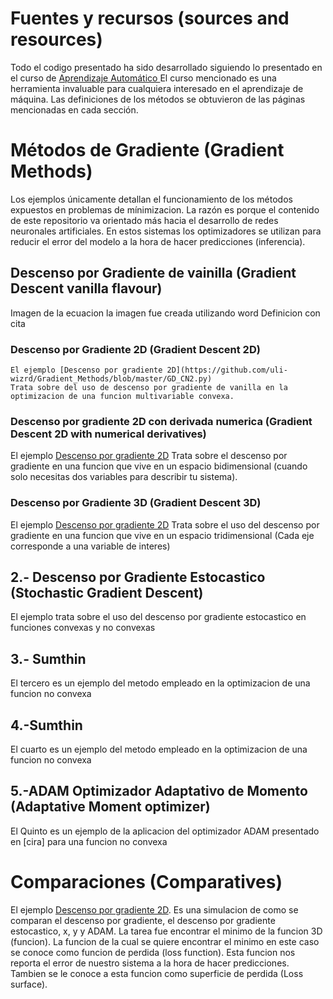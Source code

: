 # Fuentes y recursos (sources and resources)

Todo el codigo presentado ha sido desarrollado siguiendo lo presentado en el curso de <a href="http://personal.cimat.mx:8181/~mrivera/cursos/temas_aprendizaje.html" target="_blank"> Aprendizaje Automático <a>
El curso mencionado es una herramienta invaluable para cualquiera interesado en el aprendizaje de máquina.
Las definiciones de los métodos se obtuvieron de las páginas mencionadas en cada sección.


# **Métodos de Gradiente (Gradient Methods)**

Los ejemplos únicamente detallan el funcionamiento de los métodos expuestos en problemas de mínimizacion.
La razón es porque el contenido de este repositorio va orientado más hacia el desarrollo de redes neuronales artificiales.
En estos sistemas los optimizadores se utilizan para reducir el error del modelo a la hora de hacer predicciones (inferencia).

## Descenso por Gradiente de vainilla (Gradient Descent vanilla flavour)
  Imagen de la ecuacion la imagen fue creada utilizando word
  Definicion con cita

### Descenso por Gradiente 2D (Gradient Descent 2D)
    El ejemplo [Descenso por gradiente 2D](https://github.com/uli-wizrd/Gradient_Methods/blob/master/GD_CN2.py) 
    Trata sobre del uso de descenso por gradiente de vanilla en la optimizacion de una funcion multivariable convexa.

### Descenso por gradiente 2D con derivada numerica (Gradient Descent 2D with numerical derivatives)

El ejemplo [Descenso por gradiente 2D](https://github.com/uli-wizrd/Gradient_Methods/blob/master/GD_CN2.py) 
Trata sobre el descenso por gradiente en una funcion que vive en un espacio bidimensional (cuando solo necesitas dos variables para describir tu sistema).

### Descenso por Gradiente 3D (Gradient Descent 3D)
    
El ejemplo [Descenso por gradiente 2D](https://github.com/uli-wizrd/Gradient_Methods/blob/master/GD_CN2.py)
    Trata sobre el uso del descenso por gradiente en una funcion que vive en un espacio tridimensional (Cada eje corresponde a una variable de interes)

## 2.- Descenso por Gradiente Estocastico (Stochastic Gradient Descent)

  
El ejemplo trata sobre el uso del descenso por gradiente estocastico en funciones convexas y no convexas

## 3.- Sumthin

El tercero es un ejemplo del metodo empleado en la optimizacion de una funcion no convexa

## 4.-Sumthin

El cuarto es un ejemplo del metodo empleado en la optimizacion de una funcion no convexa

## 5.-ADAM Optimizador Adaptativo de Momento (Adaptative Moment optimizer) 

El Quinto es un ejemplo de la aplicacion del optimizador ADAM presentado en [cira] para una funcion no convexa

# Comparaciones (Comparatives)

El ejemplo [Descenso por gradiente 2D](https://github.com/uli-wizrd/Gradient_Methods/blob/master/GD_CN2.py).
Es una simulacion de como se comparan el descenso por gradiente, el descenso por gradiente estocastico, x, y y ADAM.
La tarea fue encontrar el minimo de la funcion 3D (funcion).
La funcion de la cual se quiere encontrar el minimo en este caso se conoce como funcion de perdida (loss function).
Esta funcion nos reporta el error de nuestro sistema a la hora de hacer predicciones.
Tambien se le conoce a esta funcion como superficie de perdida (Loss surface).


